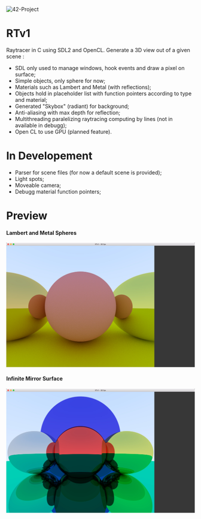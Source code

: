 ![42-Project](https://dl.dropboxusercontent.com/u/59532932/48-cole204220logo.png)
# RTv1
Raytracer in C using SDL2 and OpenCL. Generate a 3D view out of a given scene :

- SDL only used to manage windows, hook events and draw a pixel on surface;
- Simple objects, only sphere for now; 
- Materials such as Lambert and Metal (with reflections);
- Objects hold in placeholder list with function pointers according to type and material;
- Generated "Skybox" (radiant) for background; 
- Anti-aliasing with max depth for reflection;
- Multithreading paralelizing raytracing computing by lines (not in available in debugg);
- Open CL to use GPU (planned feature).

# In Developement

- Parser for scene files (for now a default scene is provided);
- Light spots;
- Moveable camera;
- Debugg material function pointers;

# Preview
#### Lambert and Metal Spheres
![preview](rtv1-preview.jpg)

#### Infinite Mirror Surface
![preview2](rtv1-preview2.jpg)
